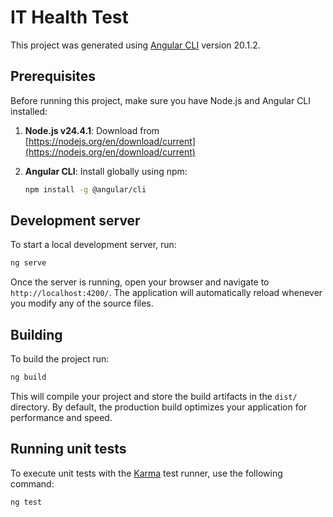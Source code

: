 # IT Health Test

This project was generated using [Angular CLI](https://github.com/angular/angular-cli) version 20.1.2.

## Prerequisites

Before running this project, make sure you have Node.js and Angular CLI installed:

1. **Node.js v24.4.1**: Download from [https://nodejs.org/en/download/current](https://nodejs.org/en/download/current)

2. **Angular CLI**: Install globally using npm:
   ```bash
   npm install -g @angular/cli
   ```

## Development server

To start a local development server, run:

```bash
ng serve
```

Once the server is running, open your browser and navigate to `http://localhost:4200/`. The application will automatically reload whenever you modify any of the source files.

## Building

To build the project run:

```bash
ng build
```

This will compile your project and store the build artifacts in the `dist/` directory. By default, the production build optimizes your application for performance and speed.

## Running unit tests

To execute unit tests with the [Karma](https://karma-runner.github.io) test runner, use the following command:

```bash
ng test
```